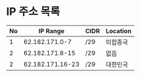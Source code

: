 # IP 주소 목록

|No|IP Range|CIDR|Location|
|--|--------|----|--------|
|1|62.182.171.0-7|/29|미합중국|
|2|62.182.171.8-15|/29|없음|
|2|62.182.171.16-23|/29|대한민국|
